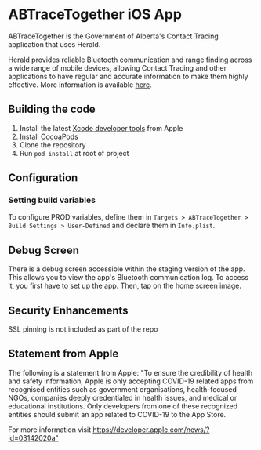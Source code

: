 # ABTraceTogether iOS App

ABTraceTogether is the Government of Alberta's Contact Tracing application that uses Herald.

Herald provides reliable Bluetooth communication and range finding across a wide range of mobile devices, allowing Contact Tracing and other applications to have regular and accurate information to make them highly effective. More information is available [here](./herald/Herald.md).

## Building the code

1. Install the latest [Xcode developer tools](https://developer.apple.com/xcode/downloads/) from Apple
2. Install [CocoaPods](https://github.com/CocoaPods/CocoaPods)
3. Clone the repository
4. Run `pod install` at root of project

## Configuration

### Setting build variables

To configure PROD variables, define them in `Targets > ABTraceTogether > Build Settings > User-Defined` and declare them in `Info.plist`.

## Debug Screen

There is a debug screen accessible within the staging version of the app. This allows you to view the app's Bluetooth communication log. To access it, you first have to set up the app. Then, tap on the home screen image.

## Security Enhancements

SSL pinning is not included as part of the repo

## Statement from Apple

The following is a statement from Apple: "To ensure the credibility of health and safety information, Apple is only accepting COVID-19 related apps from recognised entities such as government organisations, health-focused NGOs, companies deeply credentialed in health issues, and medical or educational institutions. Only developers from one of these recognized entities should submit an app related to COVID-19 to the App Store.

For more information visit <https://developer.apple.com/news/?id=03142020a">
